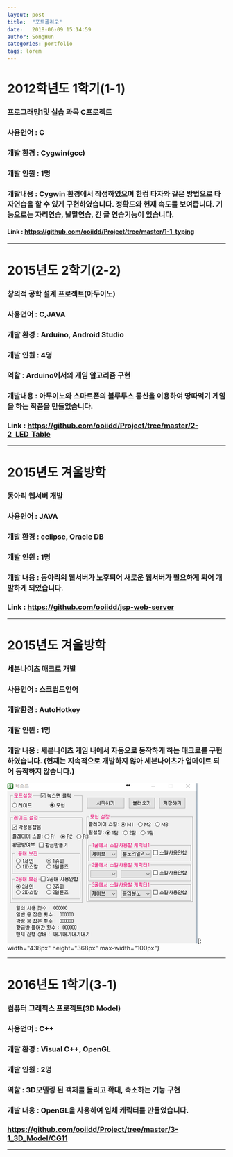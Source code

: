 ```yaml
---
layout: post
title:  "포트폴리오"
date:   2018-06-09 15:14:59
author: SongHun
categories: portfolio
tags: lorem
---
```


# 2012학년도 1학기(1-1)
### 프로그래밍1및 실습 과목 C프로젝트
### 사용언어 : C
### 개발 환경 : Cygwin(gcc)
### 개발 인원 : 1명
### 개발내용 : Cygwin 환경에서 작성하였으며 한컴 타자와 같은 방법으로 타자연습을 할 수 있게 구현하였습니다. 정확도와 현재 속도를 보여줍니다. 기능으로는 자리연습, 낱말연습, 긴 글 연습기능이 있습니다.
#### Link : <https://github.com/ooiidd/Project/tree/master/1-1_typing>
***
# 2015년도 2학기(2-2)
### 창의적 공학 설계 프로젝트(아두이노)
### 사용언어 : C,JAVA
### 개발 환경 : Arduino, Android Studio
### 개발 인원 : 4명
### 역할 : Arduino에서의 게임 알고리즘 구현
### 개발내용 : 아두이노와 스마트폰의 블루투스 통신을 이용하여 땅따먹기 게임을 하는 작품을 만들었습니다.
### Link : <https://github.com/ooiidd/Project/tree/master/2-2_LED_Table>
***
# 2015년도 겨울방학
### 동아리 웹서버 개발
### 사용언어 : JAVA
### 개발 환경 : eclipse, Oracle DB
### 개발 인원 : 1명
### 개발 내용 : 동아리의 웹서버가 노후되어 새로운 웹서버가 필요하게 되어 개발하게 되었습니다.
### Link : <https://github.com/ooiidd/jsp-web-server>
***
# 2015년도 겨울방학
### 세븐나이츠 매크로 개발
### 사용언어 : 스크립트언어
### 개발환경 : AutoHotkey
### 개발 인원 : 1명
### 개발 내용 : 세븐나이츠 게임 내에서 자동으로 동작하게 하는 매크로를 구현하였습니다. (현재는 지속적으로 개발하지 않아 세븐나이츠가 업데이트 되어 동작하지 않습니다.)
![Alt text](/assets/macro.png){: width="438px" height="368px" max-width="100px"}

***
# 2016년도 1학기(3-1)
### 컴퓨터 그래픽스 프로젝트(3D Model)
### 사용언어 : C++
### 개발 환경 : Visual C++, OpenGL
### 개발 인원 : 2명
### 역할 : 3D모델링 된 객체를 돌리고 확대, 축소하는 기능 구현
### 개발 내용 : OpenGL을 사용하여 입체 캐릭터를 만들었습니다.
### <https://github.com/ooiidd/Project/tree/master/3-1_3D_Model/CG11>
***